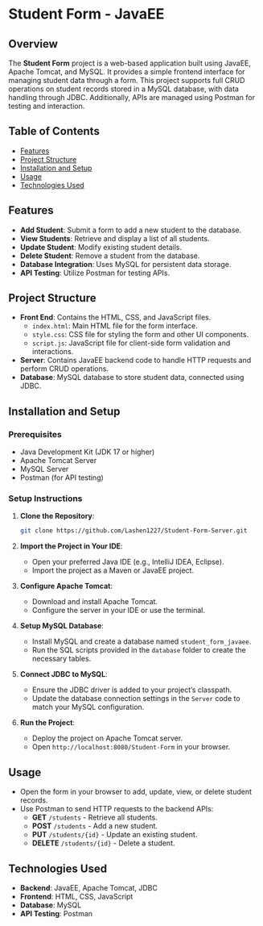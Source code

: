 # Student Form - JavaEE

## Overview

The **Student Form** project is a web-based application built using JavaEE, Apache Tomcat, and MySQL. It provides a simple frontend interface for managing student data through a form. This project supports full CRUD  operations on student records stored in a MySQL database, with data handling through JDBC. Additionally, APIs are managed using Postman for testing and interaction.

## Table of Contents
- [Features](#features)
- [Project Structure](#project-structure)
- [Installation and Setup](#installation-and-setup)
- [Usage](#usage)
- [Technologies Used](#technologies-used)

## Features

- **Add Student**: Submit a form to add a new student to the database.
- **View Students**: Retrieve and display a list of all students.
- **Update Student**: Modify existing student details.
- **Delete Student**: Remove a student from the database.
- **Database Integration**: Uses MySQL for persistent data storage.
- **API Testing**: Utilize Postman for testing APIs.

## Project Structure

- **Front End**: Contains the HTML, CSS, and JavaScript files.
  - `index.html`: Main HTML file for the form interface.
  - `style.css`: CSS file for styling the form and other UI components.
  - `script.js`: JavaScript file for client-side form validation and interactions.
- **Server**: Contains JavaEE backend code to handle HTTP requests and perform CRUD operations.
- **Database**: MySQL database to store student data, connected using JDBC.

## Installation and Setup

### Prerequisites

- Java Development Kit (JDK 17 or higher)
- Apache Tomcat Server
- MySQL Server
- Postman (for API testing)

### Setup Instructions

1. **Clone the Repository**:
   ```bash
   git clone https://github.com/Lashen1227/Student-Form-Server.git
   ```
   
2. **Import the Project in Your IDE**:
   - Open your preferred Java IDE (e.g., IntelliJ IDEA, Eclipse).
   - Import the project as a Maven or JavaEE project.

3. **Configure Apache Tomcat**:
   - Download and install Apache Tomcat.
   - Configure the server in your IDE or use the terminal.

4. **Setup MySQL Database**:
   - Install MySQL and create a database named `student_form_javaee`.
   - Run the SQL scripts provided in the `database` folder to create the necessary tables.

5. **Connect JDBC to MySQL**:
   - Ensure the JDBC driver is added to your project’s classpath.
   - Update the database connection settings in the `Server` code to match your MySQL configuration.

6. **Run the Project**:
   - Deploy the project on Apache Tomcat server.
   - Open `http://localhost:8080/Student-Form` in your browser.

## Usage

- Open the form in your browser to add, update, view, or delete student records.
- Use Postman to send HTTP requests to the backend APIs:
  - **GET** `/students` - Retrieve all students.
  - **POST** `/students` - Add a new student.
  - **PUT** `/students/{id}` - Update an existing student.
  - **DELETE** `/students/{id}` - Delete a student.

## Technologies Used

- **Backend**: JavaEE, Apache Tomcat, JDBC
- **Frontend**: HTML, CSS, JavaScript
- **Database**: MySQL
- **API Testing**: Postman
